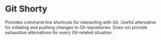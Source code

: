 # Git Shorty

Provides command line shortcuts for interacting with Git.  Useful alternative for initiating and pushing changes to Git repositories.  Does not provide exhaustive alternatives for every Git-related situation.
